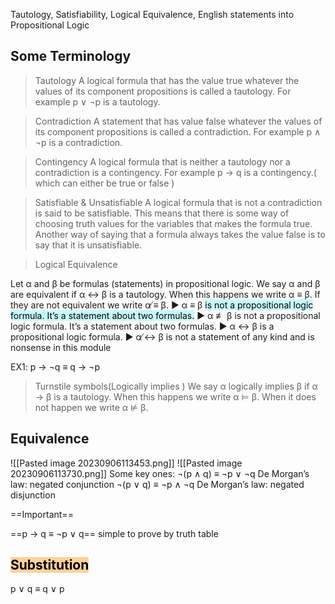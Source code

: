
Tautology, Satisfiability, Logical Equivalence,
English statements into Propositional Logic


## Some Terminology 

>Tautology
A logical formula that has the value true whatever the values of its
component propositions is called a tautology. For example p ∨ ¬p
is a tautology.

>Contradiction
A statement that has value false whatever the values of its
component propositions is called a contradiction. For example
p ∧ ¬p is a contradiction.

>Contingency
A logical formula that is neither a tautology nor a contradiction is
a contingency. For example p → q is a contingency.( which can either be true or false )

>Satisfiable & Unsatisfiable 
A logical formula that is not a contradiction is said to be
satisfiable. This means that there is some way of choosing truth
values for the variables that makes the formula true. Another way
of saying that a formula always takes the value false is to say that
it is unsatisfiable.


>Logical Equivalence

Let α and β be formulas (statements) in propositional logic. We
say α and β are equivalent if α ↔ β is a tautology. When this
happens we write α ≡ β. If they are not equivalent we write
α ̸≡ β.
▶ α $\equiv$ β <mark style="background: #ABF7F7A6;">is not a propositional logic formula. It’s a statement
about two formulas.</mark>
▶ α $\not\equiv$ β is not a propositional logic formula. It’s a statement
about two formulas.
▶ α ↔ β is a propositional logic formula.
▶ α ̸↔ β is not a statement of any kind and is nonsense in this
module 

EX1:
p → ¬q ≡ q → ¬p



>Turnstile symbols(Logically implies )
We say α logically implies β if α → β is a tautology. When this
happens we write α ⊨ β. When it does not happen we write α ⊭ β.





## Equivalence
![[Pasted image 20230906113453.png]]
![[Pasted image 20230906113730.png]]
Some key ones:
¬(p ∧ q) ≡ ¬p ∨ ¬q De Morgan’s law:
negated conjunction
¬(p ∨ q) ≡ ¬p ∧ ¬q De Morgan’s law:
negated disjunction

==Important==

==p → q ≡ ¬p ∨ q== simple to prove by truth table

## <mark style="background: #FFB86CA6;">Substitution</mark>

p ∨ q ≡ q ∨ p
